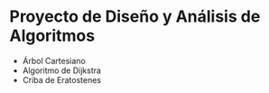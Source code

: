 # Proyecto de Diseño y Análisis de Algoritmos

* Árbol Cartesiano
* Algoritmo de Dijkstra
* Criba de Eratostenes